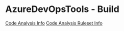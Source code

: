 # AzureDevOpsTools - Build

[Code Analysis Info](Microsoft.CodeAnalysis.FxCopAnalyzers/documentation/Microsoft.CodeAnalysis.FxCopAnalyzers.md)
[Code Analysis Ruleset Info](Microsoft.CodeAnalysis.FxCopAnalyzers/documentation/Analyzer%20Configuration.md)
